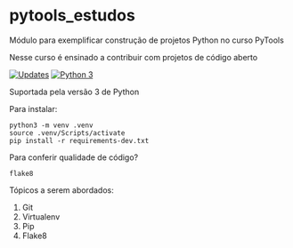 # pytools_estudos
Módulo para exemplificar construção de projetos Python no curso PyTools

Nesse curso é ensinado a contribuir com projetos de código aberto

[![Updates](https://pyup.io/repos/github/jfobatista/pytools_estudos/shield.svg)](https://pyup.io/repos/github/jfobatista/pytools_estudos/)
[![Python 3](https://pyup.io/repos/github/jfobatista/pytools_estudos/python-3-shield.svg)](https://pyup.io/repos/github/jfobatista/pytools_estudos/)


Suportada pela versão 3 de Python

Para instalar:
````commandline
python3 -m venv .venv
source .venv/Scripts/activate
pip install -r requirements-dev.txt
````

Para conferir qualidade de código?
````commandline
flake8
````

Tópicos a serem abordados:
1. Git
2. Virtualenv
3. Pip
4. Flake8